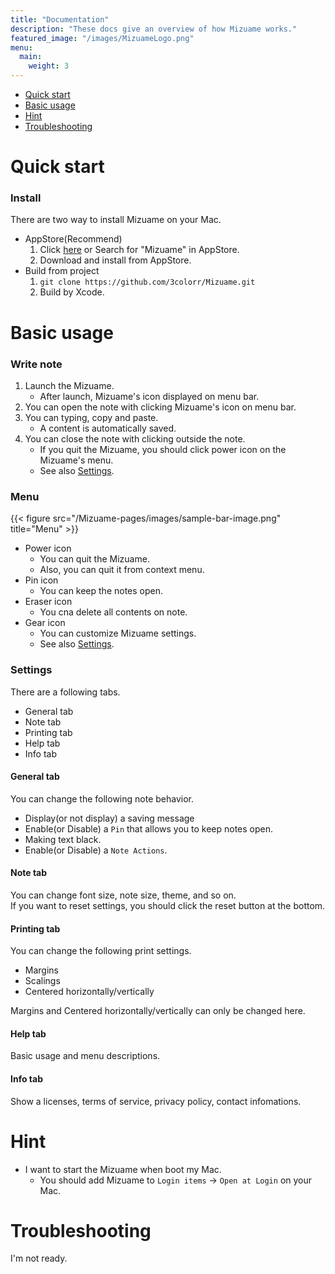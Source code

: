 ```yaml
---
title: "Documentation"
description: "These docs give an overview of how Mizuame works."
featured_image: "/images/MizuameLogo.png"
menu:
  main:
    weight: 3
---
```

- [Quick start](#quick-start)
- [Basic usage](#basic-usage)
- [Hint](#hint)
- [Troubleshooting](#troubleshooting)

# Quick start
### Install
There are two way to install Mizuame on your Mac.  
- AppStore(Recommend)
   1. Click [here](https://apps.apple.com/jp/app/mizuame/id6458394832?mt=12) or Search for "Mizuame" in AppStore.
   1. Download and install from AppStore.
- Build from project
   1. `git clone https://github.com/3colorr/Mizuame.git`
   1. Build by Xcode.

# Basic usage
### Write note
1. Launch the Mizuame.
   - After launch, Mizuame's icon displayed on menu bar.
1. You can open the note with clicking Mizuame's icon on menu bar.
1. You can typing, copy and paste.
   - A content is automatically saved.
1. You can close the note with clicking outside the note.
   - If you quit the Mizuame, you should click power icon on the Mizuame's menu.
   - See also [Settings](#settings).

### Menu
{{< figure src="/Mizuame-pages/images/sample-bar-image.png" title="Menu" >}}
- Power icon
   - You can quit the Mizuame.
   - Also, you can quit it from context menu.
- Pin icon
   - You can keep the notes open.
- Eraser icon
   - You cna delete all contents on note.
- Gear icon
   - You can customize Mizuame settings.
   - See also [Settings](#settings).

### Settings
There are a following tabs.
- General tab
- Note tab
- Printing tab
- Help tab
- Info tab

#### General tab
You can change the following note behavior.  
- Display(or not display) a saving message
- Enable(or Disable) a `Pin` that allows you to keep notes open.
- Making text black.
- Enable(or Disable) a `Note Actions`.

#### Note tab
You can change font size, note size, theme, and so on.  
If you want to reset settings, you should click the reset button at the bottom.  

#### Printing tab
You can change the following print settings.  
- Margins
- Scalings
- Centered horizontally/vertically

Margins and Centered horizontally/vertically can only be changed here.  

#### Help tab
Basic usage and menu descriptions.

#### Info tab
Show a licenses, terms of service, privacy policy, contact infomations.

# Hint
- I want to start the Mizuame when boot my Mac.
   - You should add Mizuame to `Login items` -> `Open at Login` on your Mac.

# Troubleshooting
I'm not ready.